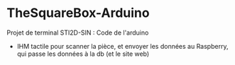 # TheSquareBox-Arduino
Projet de terminal STI2D-SIN : Code de l'arduino

- IHM tactile pour scanner la pièce, et envoyer les données au Raspberry, qui passe les données à la db (et le site web)
